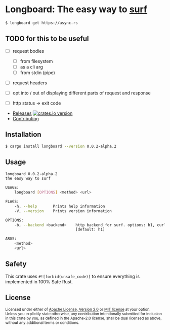 # Longboard: The easy way to [surf](https://github.com/http-rs/surf)

```bash
$ longboard get https://async.rs
```


## TODO for this to be useful
- [ ] request bodies
  - [ ] from filesystem
  - [ ] as a cli arg
  - [ ] from stdin (pipe)
- [ ] request headers
- [ ] opt into / out of displaying different parts of request and response
- [ ] http status -> exit code



<!-- * [CI ![CI][ci-badge]][ci] -->
* [Releases][releases] [![crates.io version][version-badge]][lib-rs]
* [Contributing][contributing]

<!-- [ci]: https://github.com/jbr/longboard/actions?query=workflow%3ACI -->
<!-- [ci-badge]: https://github.com/jbr/longboard/workflows/CI/badge.svg -->
[releases]: https://github.com/jbr/longboard/releases
[contributing]: https://github.com/jbr/longboard/blob/master/.github/CONTRIBUTING.md
[lib-rs]: https://lib.rs/longboard
[version-badge]: https://img.shields.io/crates/v/longboard.svg?style=flat-square

## Installation

```sh
$ cargo install longboard --version 0.0.2-alpha.2
```

## Usage

```sh
longboard 0.0.2-alpha.2
the easy way to surf

USAGE:
    longboard [OPTIONS] <method> <url>

FLAGS:
    -h, --help       Prints help information
    -V, --version    Prints version information

OPTIONS:
    -b, --backend <backend>    http backend for surf. options: h1, curl, hyper
                               [default: h1]

ARGS:
    <method>
    <url>
```

## Safety
This crate uses ``#![forbid(unsafe_code)]`` to ensure everything is implemented in
100% Safe Rust.

## License

<sup>
Licensed under either of <a href="LICENSE-APACHE">Apache License, Version
2.0</a> or <a href="LICENSE-MIT">MIT license</a> at your option.
</sup>

<br/>

<sub>
Unless you explicitly state otherwise, any contribution intentionally submitted
for inclusion in this crate by you, as defined in the Apache-2.0 license, shall
be dual licensed as above, without any additional terms or conditions.
</sub>
